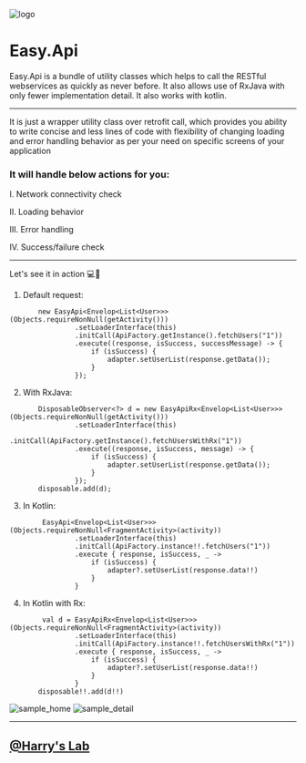 ![logo](https://i.imgur.com/bVbtVPV.png)

# Easy.Api
Easy.Api is a bundle of utility classes which helps to call the RESTful webservices as quickly as never before. It also allows use of RxJava with only fewer implementation detail. It also works with kotlin.

***

It is just a wrapper utility class over retrofit call, which provides you ability to write concise and less lines of code with flexibility of changing loading and error handling behavior as per your need on specific screens of your application


### It will handle below actions for you:

I. Network connectivity check

II. Loading behavior

III. Error handling

IV. Success/failure check


***

Let's see it in action 💻📲

1. Default request:

````
       new EasyApi<Envelop<List<User>>>(Objects.requireNonNull(getActivity()))
                .setLoaderInterface(this)
                .initCall(ApiFactory.getInstance().fetchUsers("1"))
                .execute((response, isSuccess, successMessage) -> {
                    if (isSuccess) {
                        adapter.setUserList(response.getData());
                    }
                });
````

2. With RxJava:

````
       DisposableObserver<?> d = new EasyApiRx<Envelop<List<User>>>(Objects.requireNonNull(getActivity()))
                .setLoaderInterface(this)
                .initCall(ApiFactory.getInstance().fetchUsersWithRx("1"))
                .execute((response, isSuccess, message) -> {
                    if (isSuccess) {
                        adapter.setUserList(response.getData());
                    }
                });
       disposable.add(d);
````

3. In Kotlin:

````
        EasyApi<Envelop<List<User>>>(Objects.requireNonNull<FragmentActivity>(activity))
                .setLoaderInterface(this)
                .initCall(ApiFactory.instance!!.fetchUsers("1"))
                .execute { response, isSuccess, _ ->
                    if (isSuccess) {
                        adapter?.setUserList(response.data!!)
                    }
                }
````

4. In Kotlin with Rx:

````
        val d = EasyApiRx<Envelop<List<User>>>(Objects.requireNonNull<FragmentActivity>(activity))
                .setLoaderInterface(this)
                .initCall(ApiFactory.instance!!.fetchUsersWithRx("1"))
                .execute { response, isSuccess, _ ->
                    if (isSuccess) {
                        adapter?.setUserList(response.data!!)
                    }
                }
       disposable!!.add(d!!)
````


![sample_home](https://i.imgur.com/rWhZXsv.png)
![sample_detail](https://i.imgur.com/4iU4ZrI.png)

***

## [@Harry's Lab](https://github.com/HarinTrivedi)

